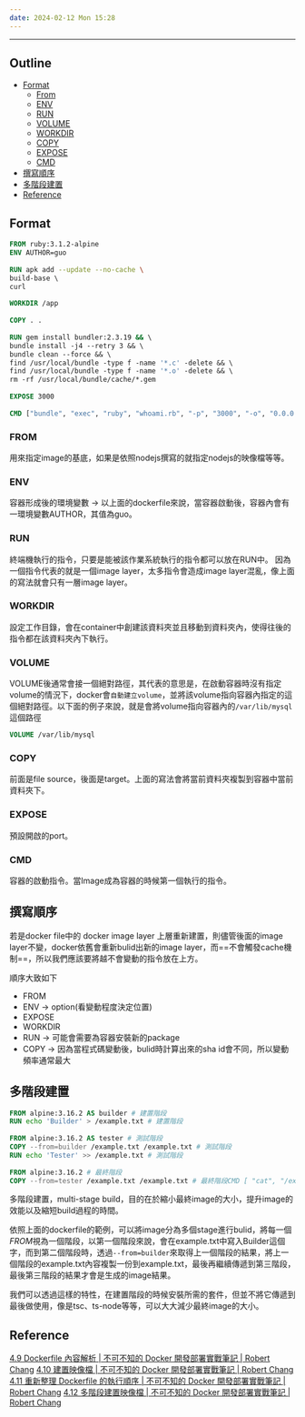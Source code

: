 ```yaml
---
date: 2024-02-12 Mon 15:28
---
```

---

## Outline
+ [Format](##Format)
	+ [From](###From)
	+ [ENV](###ENV) 
	+ [RUN](###RUN)
	+ [VOLUME](###VOLUME)
	+ [WORKDIR](###WORKDIR)
	+ [COPY](###COPY)
	+ [EXPOSE](###EXPOSE)
	+ [CMD](###CMD)
+ [撰寫順序](##撰寫順序)
+ [多階段建置](##多階段建置)
+ [Reference](##Reference)
## Format 

```dockerfile
FROM ruby:3.1.2-alpine  
ENV AUTHOR=guo
  
RUN apk add --update --no-cache \  
build-base \  
curl  
  
WORKDIR /app  
  
COPY . .  
  
RUN gem install bundler:2.3.19 && \  
bundle install -j4 --retry 3 && \  
bundle clean --force && \  
find /usr/local/bundle -type f -name '*.c' -delete && \  
find /usr/local/bundle -type f -name '*.o' -delete && \  
rm -rf /usr/local/bundle/cache/*.gem  
  
EXPOSE 3000  
  
CMD ["bundle", "exec", "ruby", "whoami.rb", "-p", "3000", "-o", "0.0.0.0"]
```

### FROM

用來指定image的基底，如果是依照nodejs撰寫的就指定nodejs的映像檔等等。

### ENV

容器形成後的環境變數 -> 以上面的dockerfile來說，當容器啟動後，容器內會有一環境變數AUTHOR，其值為guo。

### RUN

終端機執行的指令，只要是能被該作業系統執行的指令都可以放在RUN中。
因為一個指令代表的就是一個image layer，太多指令會造成image layer混亂，像上面的寫法就會只有一層image layer。

### WORKDIR

設定工作目錄，會在container中創建該資料夾並且移動到資料夾內，使得往後的指令都在該資料夾內下執行。

### VOLUME
VOLUME後通常會接一個絕對路徑，其代表的意思是，在啟動容器時沒有指定volume的情況下，docker會`自動建立volume`，並將該volume指向容器內指定的這個絕對路徑。以下面的例子來說，就是會將volume指向容器內的`/var/lib/mysql`這個路徑

```dockerfile
VOLUME /var/lib/mysql
```

### COPY

前面是file source，後面是target。上面的寫法會將當前資料夾複製到容器中當前資料夾下。
### EXPOSE

預設開啟的port。

### CMD

容器的啟動指令。當Image成為容器的時候第一個執行的指令。

## 撰寫順序

若是docker file中的 docker image layer 上層重新建置，則儘管後面的image layer不變，docker依舊會重新bulid出新的image layer，而==不會觸發cache機制==，所以我們應該要將越不會變動的指令放在上方。

順序大致如下
+ FROM
+ ENV -> option(看變動程度決定位置)
+ EXPOSE
+ WORKDIR
+ RUN  -> 可能會需要為容器安裝新的package
+ COPY -> 因為當程式碼變動後，bulid時計算出來的sha id會不同，所以變動頻率通常最大


## 多階段建置

```dockerfile
FROM alpine:3.16.2 AS builder # 建置階段  
RUN echo 'Builder' > /example.txt # 建置階段  
  
FROM alpine:3.16.2 AS tester # 測試階段  
COPY --from=builder /example.txt /example.txt # 測試階段  
RUN echo 'Tester' >> /example.txt # 測試階段  
  
FROM alpine:3.16.2 # 最終階段  
COPY --from=tester /example.txt /example.txt # 最終階段CMD [ "cat", "/example.txt" ] # 最終階段
```

多階段建置，multi-stage build，目的在於縮小最終image的大小，提升image的效能以及縮短build過程的時間。

依照上面的dockerfile的範例，可以將image分為多個stage進行bulid，將每一個*FROM*視為一個階段，以第一個階段來說，會在example.txt中寫入Builder這個字，而到第二個階段時，透過`--from=builder`來取得上一個階段的結果，將上一個階段的example.txt內容複製一份到example.txt，最後再繼續傳遞到第三階段，最後第三階段的結果才會是生成的image結果。

我們可以透過這樣的特性，在建置階段的時候安裝所需的套件，但並不將它傳遞到最後做使用，像是tsc、ts-node等等，可以大大減少最終image的大小。



## Reference

[4.9 Dockerfile 內容解析 | 不可不知的 Docker 開發部署實戰筆記 | Robert Chang](https://docker.robertchang.me/images/explain-dockerfile)
[4.10 建置映像檔 | 不可不知的 Docker 開發部署實戰筆記 | Robert Chang](https://docker.robertchang.me/images/building)
[4.11 重新整理 Dockerfile 的執行順序 | 不可不知的 Docker 開發部署實戰筆記 | Robert Chang](https://docker.robertchang.me/images/reorder-dockerfile)
[4.12 多階段建置映像檔 | 不可不知的 Docker 開發部署實戰筆記 | Robert Chang](https://docker.robertchang.me/images/multiple-building)